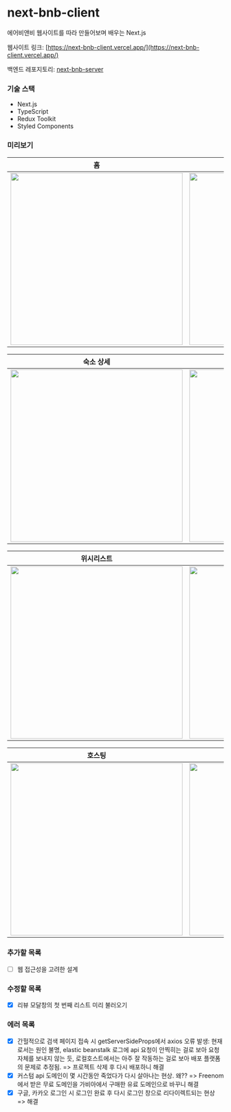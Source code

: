# next-bnb-client

에어비앤비 웹사이트를 따라 만들어보며 배우는 Next.js

웹사이트 링크: [https://next-bnb-client.vercel.app/](https://next-bnb-client.vercel.app/)

백엔드 레포지토리: [next-bnb-server](https://github.com/Jwlee134/next-bnb-server)

### 기술 스택

- Next.js
- TypeScript
- Redux Toolkit
- Styled Components

### 미리보기

|                                                                홈                                                                 |                                                               검색                                                                |
| :-------------------------------------------------------------------------------------------------------------------------------: | :-------------------------------------------------------------------------------------------------------------------------------: |
| <img src="https://user-images.githubusercontent.com/67630303/114498806-b8baad00-9c5f-11eb-9691-4b855412312c.png" width="400px" /> | <img src="https://user-images.githubusercontent.com/67630303/114499576-582c6f80-9c61-11eb-8e16-ee1e5b8aadb1.png" width="400px" /> |

|                                                             숙소 상세                                                             |                                                              프로필                                                               |
| :-------------------------------------------------------------------------------------------------------------------------------: | :-------------------------------------------------------------------------------------------------------------------------------: |
| <img src="https://user-images.githubusercontent.com/67630303/114502061-194ce880-9c66-11eb-9c0f-5b930945551f.png" width="400px" /> | <img src="https://user-images.githubusercontent.com/67630303/114503686-a8f39680-9c68-11eb-8903-a0ae0126e1c8.png" width="400px" /> |

|                                                            위시리스트                                                             |                                                             숙소 관리                                                             |
| :-------------------------------------------------------------------------------------------------------------------------------: | :-------------------------------------------------------------------------------------------------------------------------------: |
| <img src="https://user-images.githubusercontent.com/67630303/114503525-6b8f0900-9c68-11eb-9f30-8f5eb960c14f.png" width="400px" /> | <img src="https://user-images.githubusercontent.com/67630303/114503805-cd4f7300-9c68-11eb-8f6f-a724f737611a.png" width="400px" /> |

|                                                              호스팅                                                               |                                                               예약                                                               |
| :-------------------------------------------------------------------------------------------------------------------------------: | :------------------------------------------------------------------------------------------------------------------------------: |
| <img src="https://user-images.githubusercontent.com/67630303/114503862-e6f0ba80-9c68-11eb-85a9-ad4581f181bb.png" width="400px" /> | <img src="https://user-images.githubusercontent.com/67630303/114504095-4222ad00-9c69-11eb-9355-75c9f9e99ccd.png" width="400px" > |

### 추가할 목록

- [ ] 웹 접근성을 고려한 설계

### 수정할 목록

- [x] 리뷰 모달창의 첫 번째 리스트 미리 불러오기

### 에러 목록

- [x] 간헐적으로 검색 페이지 접속 시 getServerSideProps에서 axios 오류 발생: 현재로서는 원인 불명, elastic beanstalk 로그에 api 요청이 안찍히는 걸로 보아 요청 자체를 보내지 않는 듯, 로컬호스트에서는 아주 잘 작동하는 걸로 보아 배포 플랫폼의 문제로 추정됨. => 프로젝트 삭제 후 다시 배포하니 해결
- [x] 커스텀 api 도메인이 몇 시간동안 죽었다가 다시 살아나는 현상. 왜?? => Freenom에서 받은 무료 도메인을 가비아에서 구매한 유료 도메인으로 바꾸니 해결
- [x] 구글, 카카오 로그인 시 로그인 완료 후 다시 로그인 창으로 리다이렉트되는 현상 => 해결
